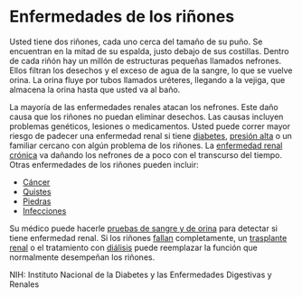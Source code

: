 Enfermedades de los riñones
===========================


Usted tiene dos riñones, cada uno cerca del tamaño de su puño. Se encuentran en la mitad de su espalda, justo debajo de sus costillas. Dentro de cada riñón hay un millón de estructuras pequeñas llamados nefrones. Ellos filtran los desechos y el exceso de agua de la sangre, lo que se vuelve orina. La orina fluye por tubos llamados uréteres, llegando a la vejiga, que almacena la orina hasta que usted va al baño. 


La mayoría de las enfermedades renales atacan los nefrones. Este daño causa que los riñones no puedan eliminar desechos. Las causas incluyen problemas genéticos, lesiones o medicamentos. Usted puede correr mayor riesgo de padecer una enfermedad renal si tiene [diabetes](https://medlineplus.gov/spanish/diabetes.html), [presión alta](https://medlineplus.gov/spanish/highbloodpressure.html) o un familiar cercano con algún problema de los riñones. La [enfermedad renal crónica](https://medlineplus.gov/spanish/chronickidneydisease.html) va dañando los nefrones de a poco con el transcurso del tiempo. Otras enfermedades de los riñones pueden incluir:


* [Cáncer](https://medlineplus.gov/spanish/kidneycancer.html)
* [Quistes](https://medlineplus.gov/spanish/kidneycysts.html)
* [Piedras](https://medlineplus.gov/spanish/kidneystones.html)
* [Infecciones](https://medlineplus.gov/spanish/urinarytractinfections.html)


Su médico puede hacerle [pruebas de sangre y de orina](https://medlineplus.gov/spanish/kidneytests.html) para detectar si tiene enfermedad renal. Si los riñones [fallan](https://medlineplus.gov/spanish/kidneyfailure.html) completamente, un [trasplante renal](https://medlineplus.gov/spanish/kidneytransplantation.html) o el tratamiento con [diálisis](https://medlineplus.gov/spanish/dialysis.html) puede reemplazar la función que normalmente desempeñan los riñones.


NIH: Instituto Nacional de la Diabetes y las Enfermedades Digestivas y Renales

